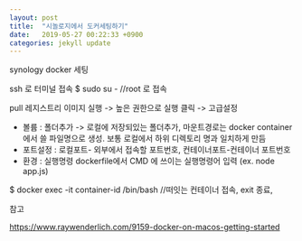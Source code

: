 ```yaml
---
layout: post
title:  "시놀로지에서 도커세팅하기"
date:   2019-05-27 00:22:33 +0900
categories: jekyll update
---
```

 
synology docker 세팅

ssh 로 터미널 접속
$ sudo su - 		//root 로 접속

pull 레지스트리
이미지 실행 -> 높은 권한으로 실행 클릭  -> 고급설정
- 볼륨 : 폴더추가 -> 로컬에 저장되있는 폴더추가, 마운트경로는 docker container에서 쓸 파일명으로 생성. 보통 로컬에서 하위 디렉토리 명과 일치하게 만듬
- 포트설정 : 로컬포트- 외부에서 접속할 포트번호, 컨테이너포트-컨테이너 포트번호
- 환경 : 실행명령 dockerfile에서 CMD 에 쓰이는 실행명령어 입력 (ex. node app.js)

$ docker exec -it container-id /bin/bash    //떠잇는 컨테이너 접속, exit 종료,



참고

https://www.raywenderlich.com/9159-docker-on-macos-getting-started
